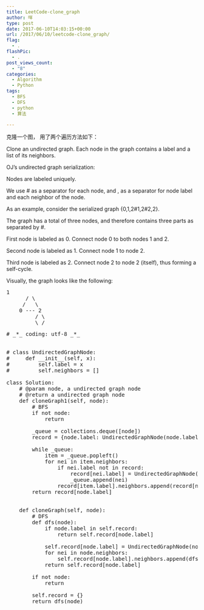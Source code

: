 ```yaml
---
title: LeetCode-clone_graph
author: 咩
type: post
date: 2017-06-10T14:03:15+00:00
url: /2017/06/10/leetcode-clone_graph/
flag:
  - .
flashPic:
  - .
post_views_count:
  - "8"
categories:
  - Algorithm
  - Python
tags:
  - BFS
  - DFS
  - python
  - 算法

---
```

克隆一个图， 用了两个遍历方法如下：
  
Clone an undirected graph. Each node in the graph contains a label and a list of its neighbors.

OJ&#8217;s undirected graph serialization:
  
Nodes are labeled uniquely.

We use # as a separator for each node, and , as a separator for node label and each neighbor of the node.
  
As an example, consider the serialized graph {0,1,2#1,2#2,2}.

The graph has a total of three nodes, and therefore contains three parts as separated by #.

First node is labeled as 0. Connect node 0 to both nodes 1 and 2.
  
Second node is labeled as 1. Connect node 1 to node 2.
  
Third node is labeled as 2. Connect node 2 to node 2 (itself), thus forming a self-cycle.
  
Visually, the graph looks like the following:

<pre class="lang:bash decode:1 " >1
      / \
     /   \
    0 --- 2
         / \
         \_/
</pre>

<pre class="lang:python decode:1 " ># _*_ coding: utf-8 _*_


# class UndirectedGraphNode:
#     def __init__(self, x):
#         self.label = x
#         self.neighbors = []

class Solution:
    # @param node, a undirected graph node
    # @return a undirected graph node
    def cloneGraph1(self, node):
        # BFS
        if not node:
            return 
        
        _queue = collections.deque([node])
        record = {node.label: UndirectedGraphNode(node.label)}
        
        while _queue:
            item = _queue.popleft()
            for nei in item.neighbors:
                if nei.label not in record:
                    record[nei.label] = UndirectedGraphNode(nei.label)
                    _queue.append(nei)
                record[item.label].neighbors.append(record[nei.label])
        return record[node.label]
                    
    
    def cloneGraph(self, node):
        # DFS
        def dfs(node):
            if node.label in self.record:
                return self.record[node.label]
            
            self.record[node.label] = UndirectedGraphNode(node.label)
            for nei in node.neighbors:
                self.record[node.label].neighbors.append(dfs(nei))
            return self.record[node.label]
            
        if not node:
            return 
        
        self.record = {}
        return dfs(node)
</pre>